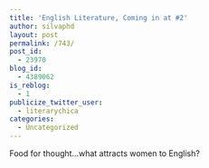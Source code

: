 ```yaml
---
title: 'English Literature, Coming in at #2'
author: silvaphd
layout: post
permalink: /743/
post_id:
  - 23970
blog_id:
  - 4389062
is_reblog:
  - 1
publicize_twitter_user:
  - literarychica
categories:
  - Uncategorized
---
```

Food for thought&#8230;what attracts women to English?